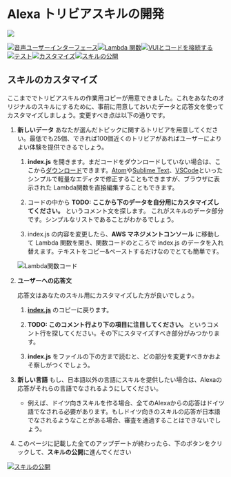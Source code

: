 # Alexa トリビアスキルの開発
<img src="https://m.media-amazon.com/images/G/01/mobile-apps/dex/alexa/alexa-skills-kit/tutorials/quiz-game/header._TTH_.png" />

[![音声ユーザーインターフェース](https://m.media-amazon.com/images/G/01/mobile-apps/dex/alexa/alexa-skills-kit/jp/tutorials/navigation/1-locked.png)](./1-voice-user-interface.md)[![Lambda 関数](https://m.media-amazon.com/images/G/01/mobile-apps/dex/alexa/alexa-skills-kit/jp/tutorials/navigation/2-locked.png)](./2-lambda-function.md)[![VUIとコードを接続する](https://m.media-amazon.com/images/G/01/mobile-apps/dex/alexa/alexa-skills-kit/jp/tutorials/navigation/3-locked.png)](./3-connect-vui-to-code.md)[![テスト](https://m.media-amazon.com/images/G/01/mobile-apps/dex/alexa/alexa-skills-kit/jp/tutorials/navigation/4-locked.pn)](./4-testing.md)[![カスタマイズ](https://m.media-amazon.com/images/G/01/mobile-apps/dex/alexa/alexa-skills-kit/jp/tutorials/navigation/5-on.png)](./5-customization.md)[![スキルの公開](https://m.media-amazon.com/images/G/01/mobile-apps/dex/alexa/alexa-skills-kit/jp/tutorials/navigation/6-locked.png)](./6-publication.md)

## スキルのカスタマイズ

ここまででトリビアスキルの作業用コピーが用意できました。これをあなたのオリジナルのスキルにするために、事前に用意しておいたデータと応答文を使ってカスタマイズしましょう。変更すべき点は以下の通りです。

1.  **新しいデータ** あなたが選んだトピックに関するトリビアを用意してください。最低でも25個、できれば100個近くのトリビアがあればユーザーによりよい体験を提供できるでしょう。

    1.  **index.js** を開きます。まだコードをダウンロードしていない場合は、ここから[ダウンロード](../lambda/custom/index.js)できます。[Atom](http://atom.io)や[Sublime Text](http://sublimetext.com)、[VSCode](http://code.visualstudio.com)といったシンプルで軽量なエディタで修正することもできますが、ブラウザに表示された Lambda関数を直接編集することもできます。

    2. コードの中から **TODO: ここから下のデータを自分用にカスタマイズしてください。** というコメント文を探します。 これがスキルのデータ部分です。シンプルなリストであることがわかるでしょう。

    3.  index.js の内容を変更したら、**AWS マネジメントコンソール** に移動して Lambda 関数を開き、関数コードのところで index.js のデータを入れ替えます。テキストをコピー&ペーストするだけなのでとても簡単です。

       ![Lambda関数コード](https://m.media-amazon.com/images/G/01/mobile-apps/dex/alexa/alexa-skills-kit/jp/tutorials/trivia/5-1-5-lambda-code-box.png)

2.  **ユーザーへの応答文**

	応答文はあなたのスキル用にカスタマイズした方が良いでしょう。

    1.  **[index.js](../lambda/custom/index.js)** のコピーに戻ります。

    2.  **TODO: このコメント行より下の項目に注目してください。** というコメント行を探してください。その下にスタマイズすべき部分がみつかります。

    3.  **index.js** をファイルの下の方まで読むと、どの部分を変更すべきかおよそ察しがつくでしょう。

3.  **新しい言語** もし、日本語以外の言語にスキルを提供したい場合は、Alexaの応答がそれらの言語でなされるようにしてください。

    *  例えば、ドイツ向きスキルを作る場合、全てのAlexaからの応答はドイツ語でなされる必要があります。もしドイツ向きのスキルの応答が日本語でなされるようなことがある場合、審査を通過することはできないでしょう。

4.  このページに記載した全てのアップデートが終わったら、下のボタンをクリックして、**スキルの公開**に進んでください

[![スキルの公開](https://m.media-amazon.com/images/G/01/mobile-apps/dex/alexa/alexa-skills-kit/jp/tutorials/general/buttons/button_next_publication.png)](./6-publication.md)
